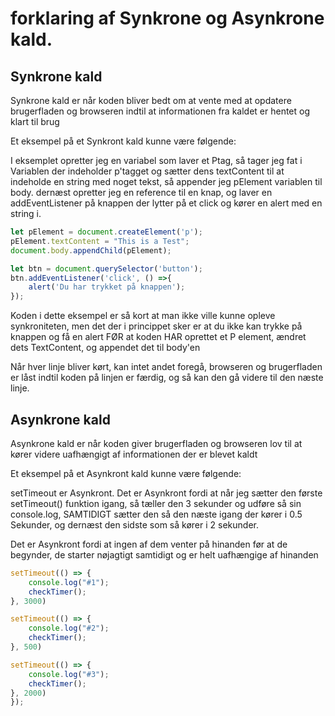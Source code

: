 # forklaring af Synkrone og Asynkrone kald.

## **Synkrone kald**

Synkrone kald er når koden bliver bedt om at vente med at opdatere brugerfladen og browseren indtil at informationen fra kaldet er hentet og klart til brug

Et eksempel på et Synkront kald kunne være følgende:

I eksemplet opretter jeg en variabel som laver et Ptag, så tager jeg fat i Variablen der indeholder p'tagget og sætter dens textContent til at indeholde en string med noget tekst, så appender jeg pElement variablen til body. dernæst opretter jeg en reference til en knap, og laver en addEventListener på knappen der lytter på et click og kører en alert med en string i.

```javascript
let pElement = document.createElement('p');
pElement.textContent = "This is a Test";
document.body.appendChild(pElement);

let btn = document.querySelector('button');
btn.addEventListener('click', () =>{
	alert('Du har trykket på knappen');
});
```
Koden i dette eksempel er så kort at man ikke ville kunne opleve synkroniteten, men det der i princippet sker er at du ikke kan trykke på knappen og få en alert FØR at koden HAR oprettet et P element, ændret dets TextContent, og appendet det til body'en

Når hver linje bliver kørt, kan intet andet foregå, browseren og brugerfladen er låst indtil koden på linjen er færdig, og så kan den gå videre til den næste linje.



## **Asynkrone kald**

Asynkrone kald er når koden giver brugerfladen og browseren  lov til at kører videre uafhængigt af informationen der er blevet kaldt

Et eksempel på et Asynkront kald kunne være følgende:

setTimeout er Asynkront. Det er Asynkront fordi at når jeg sætter den første setTimeout() funktion igang, så tæller den 3 sekunder og udføre så sin console.log, SAMTIDIGT sætter den så den næste igang der kører i 0.5 Sekunder, og dernæst den sidste som så kører i 2 sekunder.

Det er Asynkront fordi at ingen af dem venter på hinanden før at de begynder, de starter nøjagtigt samtidigt og er helt uafhængige af hinanden

```javascript
setTimeout(() => {
	console.log("#1");
	checkTimer();
}, 3000)

setTimeout(() => {
	console.log("#2");
	checkTimer();
}, 500)

setTimeout(() => {
	console.log("#3");
	checkTimer();
}, 2000)
});
```